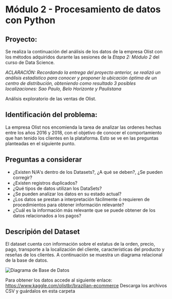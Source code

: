 # Módulo 2 - Procesamiento de datos con Python

## Proyecto:
Se realiza la continuación del análisis de los datos de la empresa Olist con los métodos adquiridos durante las sesiones de la *Etapa 2: Módulo 2* del curso de Data Science.

*ACLARACIÓN: Recordando la entrega del proyecto anterior, se realizó un análisis estadístico para conocer y proponer la ubicación óptima de un centro de distribución, obteniendo como resultado 3 posibles localizaciones: Sao Paulo, Belo Horizonte y Paulistana*

Análisis exploratorio de las ventas de Olist.

## Identificación del problema:

La empresa Olist nos encomienda la tarea de analizar las ordenes hechas entre los años 2016 y 2018, con el objetivo de conocer el comportamiento que han tenido los clientes en la plataforma. Esto se ve en las preguntas planteadas en el siguiente punto. 

## Preguntas a considerar

 - ¿Existen N/A's dentro de los Datasets?, ¿A qué se deben?, ¿Se pueden corregir?
 - ¿Existen registros duplicados?
 - ¿Qué tipos de datos utilizan los DataSets?
 - ¿Se pueden analizar los datos en su estado actual?
 - ¿Los datos se prestan a interpretación fácilmente ó requieren de procedimientos para obtener información relevante?
 - ¿Cuál es la información más relevante que se puede obtener de los datos relacionados a los pagos?

## Descripión del Dataset

El dataset cuenta con información sobre el estatus de la orden, precio, pago, transporte a la localización del cliente, características del producto y reseñas de los clientes.
A continuación se muestra un diagrama relacional de la base de datos.

![Diagrama de Base de Datos](utils/diagrama.png)

Para obtener los datos accede al siguiente enlace: https://www.kaggle.com/olistbr/brazilian-ecommerce
Descarga los archivos CSV y guárdalos en esta carpeta
